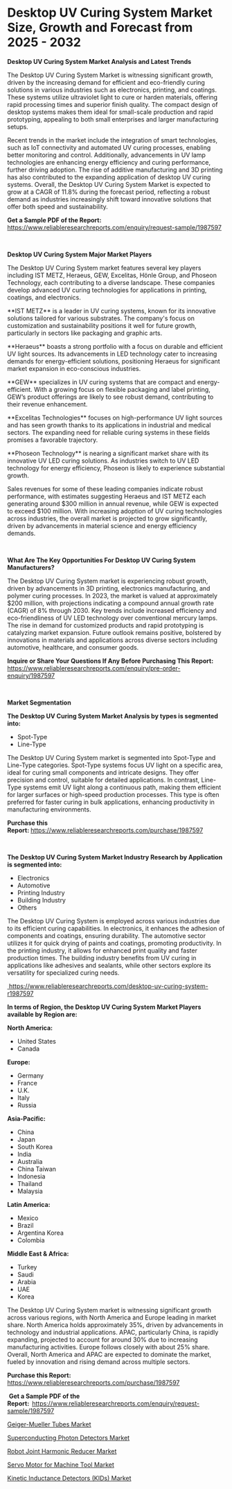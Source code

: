 <p><h1>Desktop UV Curing System Market Size, Growth and Forecast from 2025 - 2032</h1></p><p><strong>Desktop UV Curing System Market Analysis and Latest Trends</strong></p>
<p><p>The Desktop UV Curing System Market is witnessing significant growth, driven by the increasing demand for efficient and eco-friendly curing solutions in various industries such as electronics, printing, and coatings. These systems utilize ultraviolet light to cure or harden materials, offering rapid processing times and superior finish quality. The compact design of desktop systems makes them ideal for small-scale production and rapid prototyping, appealing to both small enterprises and larger manufacturing setups.</p><p>Recent trends in the market include the integration of smart technologies, such as IoT connectivity and automated UV curing processes, enabling better monitoring and control. Additionally, advancements in UV lamp technologies are enhancing energy efficiency and curing performance, further driving adoption. The rise of additive manufacturing and 3D printing has also contributed to the expanding application of desktop UV curing systems. Overall, the Desktop UV Curing System Market is expected to grow at a CAGR of 11.8% during the forecast period, reflecting a robust demand as industries increasingly shift toward innovative solutions that offer both speed and sustainability.</p></p>
<p><strong>Get a Sample PDF of the Report:&nbsp;</strong> <a href="https://www.reliableresearchreports.com/enquiry/request-sample/1987597?utm_campaign=16&utm_medium=2&utm_source=Github&utm_content=ia&utm_term=02032025&utm_id=desktop-uv-curing-system">https://www.reliableresearchreports.com/enquiry/request-sample/1987597</a></p>
<p>&nbsp;</p>
<p><strong>Desktop UV Curing System Major Market Players</strong></p>
<p><p>The Desktop UV Curing System market features several key players including IST METZ, Heraeus, GEW, Excelitas, Hönle Group, and Phoseon Technology, each contributing to a diverse landscape. These companies develop advanced UV curing technologies for applications in printing, coatings, and electronics.</p><p>**IST METZ** is a leader in UV curing systems, known for its innovative solutions tailored for various substrates. The company's focus on customization and sustainability positions it well for future growth, particularly in sectors like packaging and graphic arts. </p><p>**Heraeus** boasts a strong portfolio with a focus on durable and efficient UV light sources. Its advancements in LED technology cater to increasing demands for energy-efficient solutions, positioning Heraeus for significant market expansion in eco-conscious industries.</p><p>**GEW** specializes in UV curing systems that are compact and energy-efficient. With a growing focus on flexible packaging and label printing, GEW’s product offerings are likely to see robust demand, contributing to their revenue enhancement.</p><p>**Excelitas Technologies** focuses on high-performance UV light sources and has seen growth thanks to its applications in industrial and medical sectors. The expanding need for reliable curing systems in these fields promises a favorable trajectory.</p><p>**Phoseon Technology** is nearing a significant market share with its innovative UV LED curing solutions. As industries switch to UV LED technology for energy efficiency, Phoseon is likely to experience substantial growth.</p><p>Sales revenues for some of these leading companies indicate robust performance, with estimates suggesting Heraeus and IST METZ each generating around $300 million in annual revenue, while GEW is expected to exceed $100 million. With increasing adoption of UV curing technologies across industries, the overall market is projected to grow significantly, driven by advancements in material science and energy efficiency demands.</p></p>
<p>&nbsp;</p>
<p><strong>What Are The Key Opportunities For Desktop UV Curing System Manufacturers?</strong></p>
<p><p>The Desktop UV Curing System market is experiencing robust growth, driven by advancements in 3D printing, electronics manufacturing, and polymer curing processes. In 2023, the market is valued at approximately $200 million, with projections indicating a compound annual growth rate (CAGR) of 8% through 2030. Key trends include increased efficiency and eco-friendliness of UV LED technology over conventional mercury lamps. The rise in demand for customized products and rapid prototyping is catalyzing market expansion. Future outlook remains positive, bolstered by innovations in materials and applications across diverse sectors including automotive, healthcare, and consumer goods.</p></p>
<p><strong>Inquire or Share Your Questions If Any Before Purchasing This Report:</strong> <a href="https://www.reliableresearchreports.com/enquiry/pre-order-enquiry/1987597?utm_campaign=16&utm_medium=2&utm_source=Github&utm_content=ia&utm_term=02032025&utm_id=desktop-uv-curing-system">https://www.reliableresearchreports.com/enquiry/pre-order-enquiry/1987597</a></p>
<p>&nbsp;</p>
<p><strong>Market Segmentation</strong></p>
<p><strong>The Desktop UV Curing System Market Analysis by types is segmented into:</strong></p>
<p><ul><li>Spot-Type</li><li>Line-Type</li></ul></p>
<p><p>The Desktop UV Curing System market is segmented into Spot-Type and Line-Type categories. Spot-Type systems focus UV light on a specific area, ideal for curing small components and intricate designs. They offer precision and control, suitable for detailed applications. In contrast, Line-Type systems emit UV light along a continuous path, making them efficient for larger surfaces or high-speed production processes. This type is often preferred for faster curing in bulk applications, enhancing productivity in manufacturing environments.</p></p>
<p><strong>Purchase this Report:&nbsp;</strong><a href="https://www.reliableresearchreports.com/purchase/1987597?utm_campaign=16&utm_medium=2&utm_source=Github&utm_content=ia&utm_term=02032025&utm_id=desktop-uv-curing-system">https://www.reliableresearchreports.com/purchase/1987597</a></p>
<p>&nbsp;</p>
<p><strong>The Desktop UV Curing System Market Industry Research by Application is segmented into:</strong></p>
<p><ul><li>Electronics</li><li>Automotive</li><li>Printing Industry</li><li>Building Industry</li><li>Others</li></ul></p>
<p><p>The Desktop UV Curing System is employed across various industries due to its efficient curing capabilities. In electronics, it enhances the adhesion of components and coatings, ensuring durability. The automotive sector utilizes it for quick drying of paints and coatings, promoting productivity. In the printing industry, it allows for enhanced print quality and faster production times. The building industry benefits from UV curing in applications like adhesives and sealants, while other sectors explore its versatility for specialized curing needs.</p></p>
<p><a href="https://www.reliableresearchreports.com/desktop-uv-curing-system-r1987597?utm_campaign=16&utm_medium=2&utm_source=Github&utm_content=ia&utm_term=02032025&utm_id=desktop-uv-curing-system">&nbsp;https://www.reliableresearchreports.com/desktop-uv-curing-system-r1987597</a></p>
<p><strong>In terms of Region, the Desktop UV Curing System Market Players available by Region are:</strong></p>
<p>
    <p> <strong> North America: </strong>
        <ul>
            <li>United States</li>
            <li>Canada</li>
        </ul>
        </p> 
    <p> <strong> Europe: </strong>
        <ul>
            <li>Germany</li>
            <li>France</li>
            <li>U.K.</li>
            <li>Italy</li>
            <li>Russia</li>
        </ul>
        </p> 
    <p> <strong> Asia-Pacific: </strong>
        <ul>
            <li>China</li>
            <li>Japan</li>
            <li>South Korea</li>
            <li>India</li>
            <li>Australia</li>
            <li>China Taiwan</li>
            <li>Indonesia</li>
            <li>Thailand</li>
            <li>Malaysia</li>
        </ul>
        </p> 
    <p> <strong> Latin America: </strong>
        <ul>
            <li>Mexico</li>
            <li>Brazil</li>
            <li>Argentina Korea</li>
            <li>Colombia</li>
        </ul>
        </p> 
    <p> <strong> Middle East & Africa: </strong>
        <ul>
            <li>Turkey</li>
            <li>Saudi</li>
            <li>Arabia</li>
            <li>UAE</li>
            <li>Korea</li>
        </ul>
    </p>
    </p>
<p><p>The Desktop UV Curing System market is witnessing significant growth across various regions, with North America and Europe leading in market share. North America holds approximately 35%, driven by advancements in technology and industrial applications. APAC, particularly China, is rapidly expanding, projected to account for around 30% due to increasing manufacturing activities. Europe follows closely with about 25% share. Overall, North America and APAC are expected to dominate the market, fueled by innovation and rising demand across multiple sectors.</p></p>
<p><strong>Purchase this Report: </strong><a href="https://www.reliableresearchreports.com/purchase/1987597?utm_campaign=16&utm_medium=2&utm_source=Github&utm_content=ia&utm_term=02032025&utm_id=desktop-uv-curing-system">https://www.reliableresearchreports.com/purchase/1987597</a></p>
<p>&nbsp;<strong>Get a Sample PDF of the Report:&nbsp;&nbsp;</strong><a href="https://www.reliableresearchreports.com/enquiry/request-sample/1987597?utm_campaign=16&utm_medium=2&utm_source=Github&utm_content=ia&utm_term=02032025&utm_id=desktop-uv-curing-system">https://www.reliableresearchreports.com/enquiry/request-sample/1987597</a></p>
<p><strong></strong></p>
<p><p><a href="https://github.com/peggiputra7o/Market-Research-Report-List-1/blob/main/geiger-mueller-tubes-market.md?utm_campaign=16&utm_medium=2&utm_source=Github&utm_content=ia&utm_term=02032025&utm_id=desktop-uv-curing-system">Geiger-Mueller Tubes Market</a></p><p><a href="https://github.com/felishtimoti/Market-Research-Report-List-1/blob/main/superconducting-photon-detectors-market.md?utm_campaign=16&utm_medium=2&utm_source=Github&utm_content=ia&utm_term=02032025&utm_id=desktop-uv-curing-system">Superconducting Photon Detectors Market</a></p><p><a href="https://github.com/briandahm87/Market-Research-Report-List-1/blob/main/robot-joint-harmonic-reducer-market.md?utm_campaign=16&utm_medium=2&utm_source=Github&utm_content=ia&utm_term=02032025&utm_id=desktop-uv-curing-system">Robot Joint Harmonic Reducer Market</a></p><p><a href="https://github.com/muhjanaidu/Market-Research-Report-List-1/blob/main/servo-motor-for-machine-tool-market.md?utm_campaign=16&utm_medium=2&utm_source=Github&utm_content=ia&utm_term=02032025&utm_id=desktop-uv-curing-system">Servo Motor for Machine Tool Market</a></p><p><a href="https://github.com/lestymbango/Market-Research-Report-List-1/blob/main/kinetic-inductance-detectors-kids-market.md?utm_campaign=16&utm_medium=2&utm_source=Github&utm_content=ia&utm_term=02032025&utm_id=desktop-uv-curing-system">Kinetic Inductance Detectors (KIDs) Market</a></p></p>